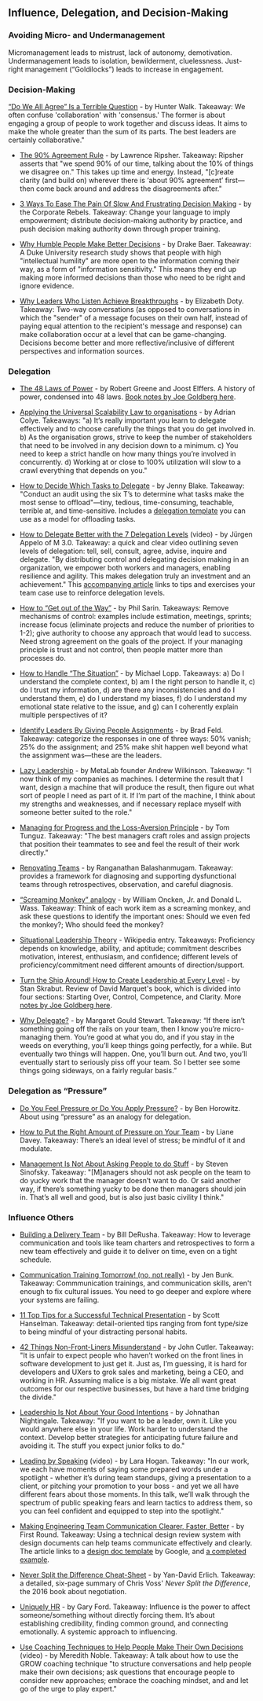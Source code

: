## Influence, Delegation, and Decision-Making

### Avoiding Micro- and Undermanagement

Micromanagement leads to mistrust, lack of autonomy, demotivation.
Undermanagement leads to isolation, bewilderment, cluelessness.
Just-right management (“Goldilocks”) leads to increase in engagement.

### Decision-Making

[“Do We All Agree” Is a Terrible Question](https://medium.com/@hunterwalk/do-we-all-agree-is-a-terrible-question-14499769591b) - by Hunter Walk. Takeaway: We often confuse 'collaboration' with 'consensus.' The former is about engaging a group of people to work together and discuss ideas. It aims to make the whole greater than the sum of its parts. The best leaders are certainly collaborative."

- [The 90% Agreement Rule](https://hackernoon.com/the-90-agreement-rule-36757dcc8eaa) - by Lawrence Ripsher. Takeaway: Ripsher asserts that "we spend 90% of our time, talking about the 10% of things we disagree on." This takes up time and energy. Instead, "[c]reate clarity (and build on) wherever there is ‘about 90% agreement’ first— then come back around and address the disagreements after."

- [3 Ways To Ease The Pain Of Slow And Frustrating Decision Making](http://corporate-rebels.com/rebellious-practices-distributed-authority/) - by the Corporate Rebels. Takeaway: Change your language to imply empowerment; distribute decision-making authority by practice, and push decision making authority down through proper training.

- [Why Humble People Make Better Decisions](https://journal.thriveglobal.com/why-humble-people-make-better-decisions-d18e6ad6180a#.hy27xhl36) - by Drake Baer. Takeaway: A Duke University research study shows that people with high "intellectual humility" are more open to the information coming their way, as a form of "information sensitivity." This means they end up making more informed decisions than those who need to be right and ignore evidence.

- [Why Leaders Who Listen Achieve Breakthroughs](https://www.strategy-business.com/blog/Why-Leaders-Who-Listen-Achieve-Breakthroughs?__s=ns1epkqjs8qj1ggjuafv) - by Elizabeth Doty. Takeaway: Two-way conversations (as opposed to conversations in which the "sender" of a message focuses on their own half, instead of paying equal attention to the recipient's message and response) can make collaboration occur at a level that can be game-changing. Decisions become better and more reflective/inclusive of different perspectives and information sources. 

### Delegation

- [The 48 Laws of Power](https://www.amazon.com/48-Laws-Power-Robert-Greene/dp/0140280197) - by Robert Greene and Joost Elffers. A history of power, condensed into 48 laws. [Book notes by Joe Goldberg here](https://docs.google.com/document/d/1N5ruzsUUOI698uYlPB5fkV2FNx73JYnxFLuM-sIsXMs/edit).

- [Applying the Universal Scalability Law to organisations](https://blog.acolyer.org/2015/04/29/applying-the-universal-scalability-law-to-organisations/) - by Adrian Colye. Takeaways: "a) It’s really important you learn to delegate effectively and to choose carefully the things that you do get involved in. b) As the organisation grows, strive to keep the number of stakeholders that need to be involved in any decision down to a minimum. c) You need to keep a strict handle on how many things you’re involved in concurrently. d) Working at or close to 100% utilization will slow to a crawl everything that depends on you."

- [How to Decide Which Tasks to Delegate](https://hbr.org/2017/07/how-to-decide-which-tasks-to-delegate) - by Jenny Blake. Takeaway: "Conduct an audit using the six T’s to determine what tasks make the most sense to offload"—tiny, tedious, time-consuming, teachable, terrible at, and time-sensitive. Includes a [delegation template](https://docs.google.com/spreadsheets/d/1spiyCEvdD4TMyoF12UPwvcZKlTYSCBnoMY1IBJ0idyM/edit#gid=2099757242) you can use as a model for offloading tasks.

- [How to Delegate Better with the 7 Delegation Levels](https://www.youtube.com/watch?v=VZF-G7MCSG4) (video) - by Jürgen Appelo of M 3.0. Takeaway: a quick and clear video outlining seven levels of delegation: tell, sell, consult, agree, advise, inquire and delegate. "By distributing control and delegating decision making in an organization, we empower both workers and managers, enabling resilience and agility. This makes delegation truly an investment and an achievement." This [accompanying article](https://management30.com/practice/delegation-board/) links to tips and exercises your team case use to reinforce delegation levels.  

- [How to “Get out of the Way”](https://medium.com/garbage-collection/getting-out-of-the-way-cb15fa62407d#.yuuegs28h) - by Phil Sarin. Takeaways: Remove mechanisms of control: examples include estimation, meetings, sprints; increase focus (eliminate projects and reduce the number of priorities to 1-2); give authority to choose any approach that would lead to success. Need strong agreement on the goals of the project. If your managing principle is trust and not control, then people matter more than processes do.

- [How to Handle “The Situation”](http://randsinrepose.com/archives/the-situation/) - by Michael Lopp. Takeaways:
a) Do I understand the complete context, b) am I the right person to handle it, c) do I trust my information, d) are there any inconsistencies and do I understand them, e) do I understand my biases, f) do I understand my emotional state relative to the issue, and g) can I coherently explain multiple perspectives of it?

- [Identify Leaders By Giving People Assignments](http://www.feld.com/archives/2014/12/identify-leaders-giving-people-assignments.html) - by Brad Feld. Takeaway: categorize the responses in one of three ways: 50% vanish; 25% do the assignment; and 25% make shit happen well beyond what the assignment was—these are the leaders.

- [Lazy Leadership](https://medium.com/flow/lazy-leadership-8ba19e34f959?__s=ns1epkqjs8qj1ggjuafv) - by MetaLab founder Andrew Wilkinson. Takeaway: "I now think of my companies as machines. I determine the result that I want, design a machine that will produce the result, then figure out what sort of people I need as part of it. If I’m part of the machine, I think about my strengths and weaknesses, and if necessary replace myself with someone better suited to the role."

- [Managing for Progress and the Loss-Aversion Principle](http://tomtunguz.com/progress-principle) - by Tom Tunguz. Takeaway: "The best managers craft roles and assign projects that position their teammates to see and feel the result of their work directly."

- [Renovating Teams](https://hackernoon.com/renovating-teams-3fd708cdac74) - by Ranganathan Balashanmugam. Takeaway: provides a framework for diagnosing and supporting dysfunctional teams through retrospectives, observation, and careful diagnosis.

- [“Screaming Monkey” analogy](https://hbr.org/1999/11/management-time-whos-got-the-monkey) - by William Oncken, Jr. and Donald L. Wass. Takeaway: Think of each work item as a screaming monkey, and ask these questions to identify the important ones: Should we even fed the monkey?; Who should feed the monkey?

- [Situational Leadership Theory](https://en.wikipedia.org/wiki/Situational_leadership_theory) - Wikipedia entry. Takeaways: Proficiency depends on knowledge, ability, and aptitude; commitment describes motivation, interest, enthusiasm, and confidence; different levels of proficiency/commitment need different amounts of direction/support.

- [Turn the Ship Around! How to Create Leadership at Every Level](https://tubarksblog.com/2012/12/18/book-review-turn-the-ship-around-how-to-create-leadership-at-every-level/) - by Stan Skrabut. Review of David Marquet's book, which is divided into four sections: Starting Over, Control, Competence, and Clarity. More [notes by Joe Goldberg here](https://docs.google.com/document/d/1BVrpO9qV7HnuFCc42wUTIbTRFCBN25mn3pKtimD2QXw/edit?ts=5776d339).

- [Why Delegate?](https://medium.com/@mags/how-a-single-conversation-with-my-boss-changed-my-view-on-delegation-and-failure-ae5376451c8d#.xucavchj6) - by Margaret Gould Stewart. Takeaway: “If there isn’t something going off the rails on your team, then I know you’re micro-managing them. You’re good at what you do, and if you stay in the weeds on everything, you’ll keep things going perfectly, for a while. But eventually two things will happen. One, you’ll burn out. And two, you’ll eventually start to seriously piss off your team. So I better see some things going sideways, on a fairly regular basis.”

### Delegation as “Pressure”

- [Do You Feel Pressure or Do You Apply Pressure?](http://www.bhorowitz.com/do_you_feel_pressure_or_do_you_apply_pressure) - by Ben Horowitz. About using “pressure” as an analogy for delegation. 

- [How to Put the Right Amount of Pressure on Your Team](https://hbr.org/2016/07/how-to-put-the-right-amount-of-pressure-on-your-team) - by Liane Davey. Takeaway: There’s an ideal level of stress; be mindful of it and modulate.

- [Management Is Not About Asking People to do Stuff](https://medium.learningbyshipping.com/management-is-not-about-asking-people-to-do-stuff-88f105c61838) - by Steven Sinofsky. Takeaway: "[M]anagers should not ask people on the team to do yucky work that the manager doesn’t want to do. Or said another way, if there’s something yucky to be done then managers should join in. That’s all well and good, but is also just basic civility I think."

### Influence Others

- [Building a Delivery Team](https://engineering.edx.org/building-a-delivery-team-8201d06f1021) - by Bill DeRusha. Takeaway: How to leverage communication and tools like team charters and retrospectives to form a new team effectively and guide it to deliver on time, even on a tight schedule.

- [Communication Training Tomorrow! (no, not really)](https://medium.com/@JBunky/communication-training-tomorrow-no-not-really-8b216d8cb9a3) - by Jen Bunk. Takeaway: Commmunication trainings, and communication skills, aren't enough to fix cultural issues. You need to go deeper and explore where your systems are failing.

- [11 Top Tips for a Successful Technical Presentation](https://www.hanselman.com/blog/11TopTipsForASuccessfulTechnicalPresentation.aspx) - by Scott Hanselman. Takeaway: detail-oriented tips ranging from font type/size to being mindful of your distracting personal habits.

- [42 Things Non-Front-Liners Misunderstand](https://hackernoon.com/40-things-non-front-liners-misunderstand-fcb2f55088f9) - by John Cutler. Takeaway: "It is unfair to expect people who haven’t worked on the front lines in software development to just get it. Just as, I’m guessing, it is hard for developers and UXers to grok sales and marketing, being a CEO, and working in HR. Assuming malice is a big mistake. We all want great outcomes for our respective businesses, but have a hard time bridging the divide."

- [Leadership Is Not About Your Good Intentions](https://mfbt.ca/leadership-is-not-about-your-good-intentions-5e21666cb01b?__s=ns1epkqjs8qj1ggjuafv) - by Johnathan Nightingale. Takeaway: "If you want to be a leader, own it. Like you would anywhere else in your life. Work harder to understand the context. Develop better strategies for anticipating future failure and avoiding it. The stuff you expect junior folks to do."

- [Leading by Speaking](https://www.youtube.com/watch?v=GmDHkxnN_yM) (video) - by Lara Hogan. Takeaway: "In our work, we each have moments of saying some prepared words under a spotlight - whether it’s during team standups, giving a presentation to a client, or pitching your promotion to your boss - and yet we all have different fears about those moments. In this talk, we’ll walk through the spectrum of public speaking fears and learn tactics to address them, so you can feel confident and equipped to step into the spotlight."

- [Making Engineering Team Communication Clearer, Faster, Better](http://firstround.com/review/making-engineering-team-communication-clearer-faster-better/) - by First Round. Takeaway: Using a technical design review system with design documents can help teams communicate effectively and clearly. The article links to a [design doc template](https://docs.google.com/document/d/1uMHzRsEDZb_p9xfFGerCVhr-0mAi-d-OFY4jJi0dYk4/edit) by Google, and [a completed example](https://docs.google.com/document/d/1CMlG1v9AAln9SvI4Ysqo8NOd4L4ObDy3SY8pNh9iXhI/edit).

- [Never Split the Difference Cheat-Sheet](https://www.slideshare.net/YanDavidErlich/never-split-the-difference-cheatsheet) - by Yan-David Erlich. Takeaway: a detailed, six-page summary of Chris Voss' *Never Split the Difference*, the 2016 book about negotiation.

- [Uniquely HR](https://www.google.com/url?q=http://uniquelyhr.com/management-development-training/&sa=D&ust=1497272863257000&usg=AFQjCNFCpE9ZQyRzTMoqItlEdU2neBygnw) - by Gary Ford. Takeaway: Influence is the power to affect someone/something without directly forcing them. It’s about establishing credibility, finding common ground, and connecting emotionally. A systemic approach to influencing.

- [Use Coaching Techniques to Help People Make Their Own Decisions](https://vimeo.com/128634479) (video) - by Meredith Noble. Takeaway: A talk about how to use the GROW coaching technique "to structure conversations and help people make their own decisions; ask questions that encourage people to consider new approaches; embrace the coaching mindset, and and let go of the urge to play expert."
